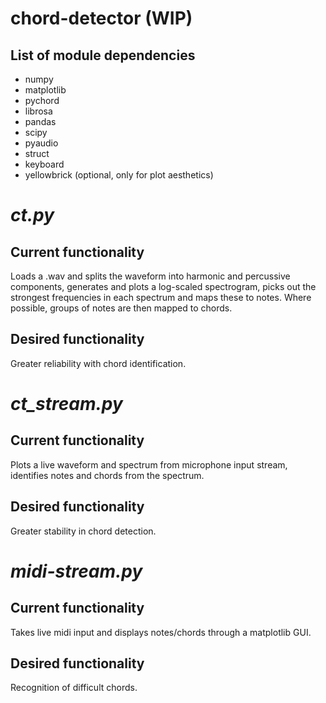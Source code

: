 # chord-detector (WIP)

## List of module dependencies
- numpy
- matplotlib
- pychord
- librosa
- pandas
- scipy
- pyaudio
- struct
- keyboard
- yellowbrick (optional, only for plot aesthetics)


# _ct.py_

## Current functionality
Loads a .wav and splits the waveform into harmonic and percussive components, generates and plots a log-scaled spectrogram, picks out the strongest frequencies in each spectrum and maps these to notes. Where possible, groups of notes are then mapped to chords.

## Desired functionality
Greater reliability with chord identification.

# _ct_stream.py_

## Current functionality
Plots a live waveform and spectrum from microphone input stream, identifies notes and chords from the spectrum.

## Desired functionality
Greater stability in chord detection.

# _midi-stream.py_

## Current functionality
Takes live midi input and displays notes/chords through a matplotlib GUI.

## Desired functionality
Recognition of difficult chords.
